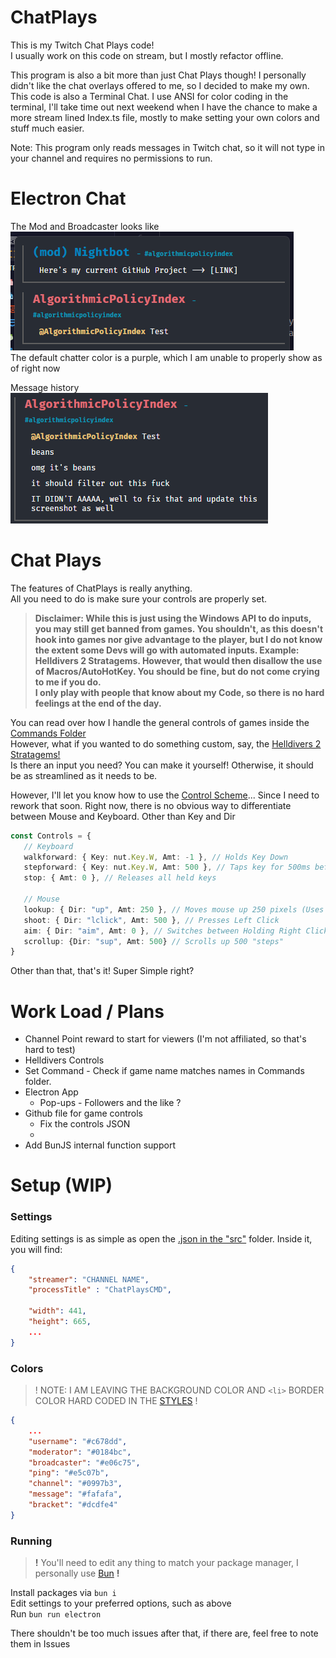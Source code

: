 # ChatPlays
 This is my Twitch Chat Plays code!  
 I usually work on this code on stream, but I mostly refactor offline.

 This program is also a bit more than just Chat Plays though! I personally didn't like the chat overlays offered to me, so I decided to make my own. This code is also a Terminal Chat. I use ANSI for color coding in the terminal, I'll take time out next weekend when I have the chance to make a more stream lined Index.ts file, mostly to make setting your own colors and stuff much easier.

 Note: This program only reads messages in Twitch chat, so it will not type in your channel and requires no permissions to run.

# Electron Chat
The Mod and Broadcaster looks like  
![streamer&mod](electron.png)  
The default chatter color is a purple, which I am unable to properly show as of right now

Message history  
![oops](oops.png)

# Chat Plays
 The features of ChatPlays is really anything.  
 All you need to do is make sure your controls are properly set. 

 > **Disclaimer: While this is just using the Windows API to do inputs, you may still get banned from games. You shouldn't, as this doesn't hook into games nor give advantage to the player, but I do not know the extent some Devs will go with automated inputs. Example: Helldivers 2 Stratagems. However, that would then disallow the use of Macros/AutoHotKey. You should be fine, but do not come crying to me if you do.**  
 **I only play with people that know about my Code, so there is no hard feelings at the end of the day.**

 You can read over how I handle the general controls of games inside the [Commands Folder](src/commands/)  
 However, what if you wanted to do something custom, say, the [Helldivers 2 Stratagems!](src/commands/Helldivers2.ts)  
 Is there an input you need? You can make it yourself! Otherwise, it should be as streamlined as it needs to be.

 However, I'll let you know how to use the [Control Scheme](src/ControlHandler.ts)... Since I need to rework that soon.
 Right now, there is no obvious way to differentiate between Mouse and Keyboard. Other than Key and Dir

 ```ts
 const Controls = {
	// Keyboard
	walkforward: { Key: nut.Key.W, Amt: -1 }, // Holds Key Down
	stepforward: { Key: nut.Key.W, Amt: 500 }, // Taps key for 500ms before releasing
	stop: { Amt: 0 }, // Releases all held keys

	// Mouse
	lookup: { Dir: "up", Amt: 250 }, // Moves mouse up 250 pixels (Uses Python, because nut.js/robot.js had positioning issues at the time of creation of this project.)
	shoot: { Dir: "lclick", Amt: 500 }, // Presses Left Click
	aim: { Dir: "aim", Amt: 0 }, // Switches between Holding Right Click and releasing
	scrollup: {Dir: "sup", Amt: 500} // Scrolls up 500 "steps"
 }
 ```

 Other than that, that's it! Super Simple right?

# Work Load / Plans
 - Channel Point reward to start for viewers (I'm not affiliated, so that's hard to test)
 - Helldivers Controls
 - Set Command - Check if game name matches names in Commands folder.
 - Electron App
 	- Pop-ups - Followers and the like ?
 - Github file for game controls
	- Fix the controls JSON
	- 
 - Add BunJS internal function support
 

# Setup (WIP)

### Settings
Editing settings is as simple as open the [.json in the "src"](src/settings.json) folder.
Inside it, you will find:
```json
{
	"streamer": "CHANNEL NAME",
	"processTitle" : "ChatPlaysCMD",
	
	"width": 441,
	"height": 665,
	...
}
```

### Colors  
> ! NOTE: I AM LEAVING THE BACKGROUND COLOR AND `<li>` BORDER COLOR HARD CODED IN THE [STYLES](frontend/style.css) !
```json
{	
	...
	"username": "#c678dd",
	"moderator": "#0184bc",
	"broadcaster": "#e06c75",
	"ping": "#e5c07b",
	"channel": "#0997b3",
	"message": "#fafafa",
	"bracket": "#dcdfe4"
}
```

### Running
> **!** You'll need to edit any thing to match your package manager, I personally use [Bun](https://bun.sh) **!**

Install packages via `bun i`  
Edit settings to your preferred options, such as above  
Run `bun run electron`  

There shouldn't be too much issues after that, if there are, feel free to note them in Issues